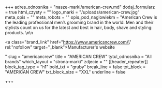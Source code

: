 +++
adres_odnosnika = "nasze-marki/american-crew.md"
dodaj_formularz = true
html_czysty = ""
logo_marki = "/uploads/american-crew.jpg"
meta_opis = ""
meta_robots = ""
opis_pod_naglowiekm = "American Crew is the leading professional men’s grooming brand in the world. Men and their stylists count on us for the latest and best in hair, body, shave and styling products. \n\n    <p><a class=\"brand_link\" href=\"https://www.americancrew.com/\" rel:\"nofollow\" target=\"_blank\">Manufacturer's website</a></p>"
slug = "americancrew"
title = "AMERICAN CREW"
tytul_odnosnika = "All brands"
which_layout = "strona-marki"
zdjecie = ""
[[header_repeater]]
block_tag_type = "h1"
bold_txt = "gruby"
break_line = false
txt_block = "AMERICAN CREW"
txt_block_size = "XXL"
underline = false

+++
